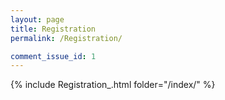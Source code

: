 ```yaml
---
layout: page
title: Registration
permalink: /Registration/

comment_issue_id: 1
---
```



[comment]: <> (please refer to _includes/projects_.html to add your photo)

{% include Registration_.html folder="/index/" %}


[comment]: <> (please refer to _includes/projects_.html to add your photo)

